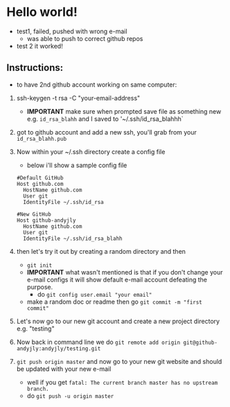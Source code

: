 # Hello world!
- test1, failed, pushed with wrong e-mail
	- was able to push to correct github repos
- test 2 it worked!

## Instructions:
- to have 2nd github account working on same computer:
1. ssh-keygen -t rsa -C "your-email-address"
	- **IMPORTANT** make sure when prompted save file as something new e.g. `id_rsa_blahh` and I saved to '~/.ssh/id_rsa_blahhh`
2. got to github account and add a new ssh, you'll grab from your `id_rsa_blahh.pub`
3. Now within your ~/.ssh directory create a config file
    - below i'll show a sample config file

    ```
    #Default GitHub
    Host github.com
      HostName github.com
      User git
      IdentityFile ~/.ssh/id_rsa

    #New GitHub
    Host github-andyjly
      HostName github.com
      User git
      IdentityFile ~/.ssh/id_rsa_blahh

    ```
4. then let's try it out by creating a random directory and then 
    - `git init`
    - **IMPORTANT** what wasn't mentioned is that if you don't change your e-mail configs it will show default e-mail account defeating the purpose.
        - do `git config user.email "your email"`
    - make a random doc or readme then go `git commit -m "first commit"`
5. Let's now go to our new git account and create a new project directory e.g. "testing"
6. Now back in command line we do `git remote add origin git@github-andyjly:andyjly/testing.git`
7. `git push origin master` and now go to your new git website and should be updated with your new e-mail
    - well if you get `fatal: The current branch master has no upstream branch.`
    - do `git push -u origin master`

